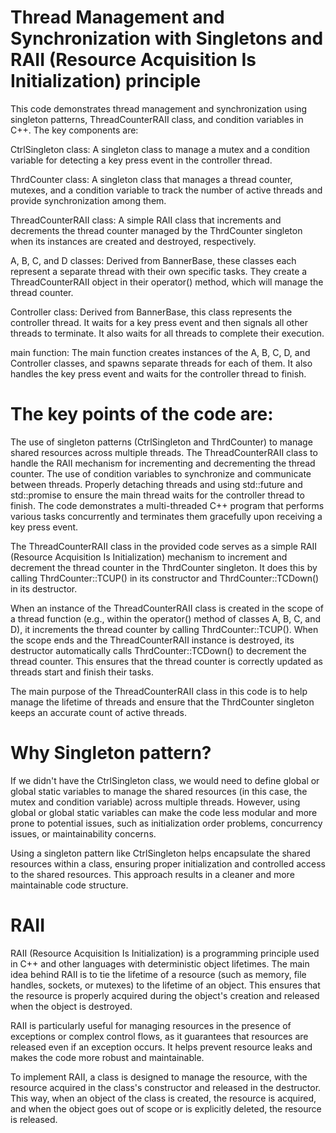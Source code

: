 # Thread Management and Synchronization with Singletons and RAII (Resource Acquisition Is Initialization) principle


This code demonstrates thread management and synchronization using singleton patterns, ThreadCounterRAII class, and condition variables in C++. The key components are:

CtrlSingleton class: A singleton class to manage a mutex and a condition variable for detecting a key press event in the controller thread.

ThrdCounter class: A singleton class that manages a thread counter, mutexes, and a condition variable to track the number of active threads and provide synchronization among them.

ThreadCounterRAII class: A simple RAII class that increments and decrements the thread counter managed by the ThrdCounter singleton when its instances are created and destroyed, respectively.

A, B, C, and D classes: Derived from BannerBase, these classes each represent a separate thread with their own specific tasks. They create a ThreadCounterRAII object in their operator() method, which will manage the thread counter.

Controller class: Derived from BannerBase, this class represents the controller thread. It waits for a key press event and then signals all other threads to terminate. It also waits for all threads to complete their execution.

main function: The main function creates instances of the A, B, C, D, and Controller classes, and spawns separate threads for each of them. It also handles the key press event and waits for the controller thread to finish.

# The key points of the code are:

The use of singleton patterns (CtrlSingleton and ThrdCounter) to manage shared resources across multiple threads.
The ThreadCounterRAII class to handle the RAII mechanism for incrementing and decrementing the thread counter.
The use of condition variables to synchronize and communicate between threads.
Properly detaching threads and using std::future and std::promise to ensure the main thread waits for the controller thread to finish.
The code demonstrates a multi-threaded C++ program that performs various tasks concurrently and terminates them gracefully upon receiving a key press event.

The ThreadCounterRAII class in the provided code serves as a simple RAII (Resource Acquisition Is Initialization) mechanism 
to increment and decrement the thread counter in the ThrdCounter singleton. 
It does this by calling ThrdCounter::TCUP() in its constructor and ThrdCounter::TCDown() in its destructor.

When an instance of the ThreadCounterRAII class is created in the scope of a thread function 
(e.g., within the operator() method of classes A, B, C, and D), 
it increments the thread counter by calling ThrdCounter::TCUP(). 
When the scope ends and the ThreadCounterRAII instance is destroyed, its destructor automatically calls ThrdCounter::TCDown() to decrement the thread counter.
This ensures that the thread counter is correctly updated as threads start and finish their tasks.

The main purpose of the ThreadCounterRAII class in this code is to help manage the lifetime of threads and ensure that
the ThrdCounter singleton keeps an accurate count of active threads.

# Why Singleton pattern?
If we didn't have the CtrlSingleton class, we would need to define global or global static variables to manage the shared resources (in this case, the mutex and condition variable) across multiple threads. However, using global or global static variables can make the code less modular and more prone to potential issues, such as initialization order problems, concurrency issues, or maintainability concerns.

Using a singleton pattern like CtrlSingleton helps encapsulate the shared resources within a class, ensuring proper initialization and controlled access to the shared resources. This approach results in a cleaner and more maintainable code structure.


# RAII
RAII (Resource Acquisition Is Initialization) is a programming principle used in C++ and other languages with deterministic object lifetimes. The main idea behind RAII is to tie the lifetime of a resource (such as memory, file handles, sockets, or mutexes) to the lifetime of an object. This ensures that the resource is properly acquired during the object's creation and released when the object is destroyed.

RAII is particularly useful for managing resources in the presence of exceptions or complex control flows, as it guarantees that resources are released even if an exception occurs. It helps prevent resource leaks and makes the code more robust and maintainable.

To implement RAII, a class is designed to manage the resource, with the resource acquired in the class's constructor and released in the destructor. This way, when an object of the class is created, the resource is acquired, and when the object goes out of scope or is explicitly deleted, the resource is released.
